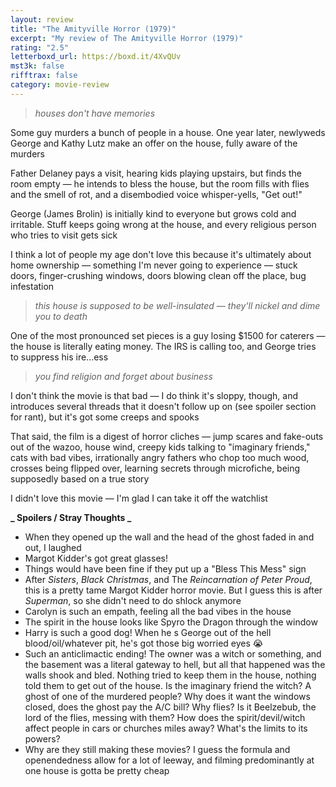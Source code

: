 ```yaml
---
layout: review
title: "The Amityville Horror (1979)"
excerpt: "My review of The Amityville Horror (1979)"
rating: "2.5"
letterboxd_url: https://boxd.it/4XvQUv
mst3k: false
rifftrax: false
category: movie-review
---
```


<blockquote><i>houses don't have memories</i></blockquote>Some guy murders a bunch of people in a house. One year later, newlyweds George and Kathy Lutz make an offer on the house, fully aware of the murders

Father Delaney pays a visit, hearing kids playing upstairs, but finds the room empty — he intends to bless the house, but the room fills with flies and the smell of rot, and a disembodied voice whisper-yells, "Get out!"

George (James Brolin) is initially kind to everyone but grows cold and irritable. Stuff keeps going wrong at the house, and every religious person who tries to visit gets sick

I think a lot of people my age don't love this because it's ultimately about home ownership — something I'm never going to experience — stuck doors, finger-crushing windows, doors blowing clean off the place, bug infestation

<blockquote><i>this house is supposed to be well-insulated — they'll nickel and dime you to death</i></blockquote>One of the most pronounced set pieces is a guy losing $1500 for caterers — the house is literally eating money. The IRS is calling too, and George tries to suppress his ire...ess
<blockquote><i>you find religion and forget about business</i></blockquote>I don't think the movie is that bad — I do think it's sloppy, though, and introduces several threads that it doesn't follow up on (see spoiler section for rant), but it's got some creeps and spooks

That said, the film is a digest of horror cliches — jump scares and fake-outs out of the wazoo, house wind, creepy kids talking to "imaginary friends," cats with bad vibes, irrationally angry fathers who chop too much wood, crosses being flipped over, learning secrets through microfiche, being supposedly based on a true story

I didn't love this movie — I'm glad I can take it off the watchlist

<b>**_ Spoilers / Stray Thoughts _**</b>

- When they opened up the wall and the head of the ghost faded in and out, I laughed
- Margot Kidder's got great glasses!
- Things would have been fine if they put up a "Bless This Mess" sign
- After <i>Sisters</i>, <i>Black Christmas</i>, and The <i>Reincarnation of Peter Proud</i>, this is a pretty tame Margot Kidder horror movie. But I guess this is after <i>Superman</i>, so she didn't need to do shlock anymore
- Carolyn is such an empath, feeling all the bad vibes in the house
- The spirit in the house looks like Spyro the Dragon through the window
- Harry is such a good dog! When he s George out of the hell blood/oil/whatever pit, he's got those big worried eyes 😭
- Such an anticlimactic ending! The owner was a witch or something, and the basement was a literal gateway to hell, but all that happened was the walls shook and bled. Nothing tried to keep them in the house, nothing told them to get out of the house. Is the imaginary friend the witch? A ghost of one of the murdered people? Why does it want the windows closed, does
  the ghost pay the A/C bill? Why flies? Is it Beelzebub, the lord of the flies, messing with them? How does the spirit/devil/witch affect people in cars or churches miles away? What's the limits to its powers?
- Why are they still making these movies? I guess the formula and openendedness allow for a lot of leeway, and filming predominantly at one house is gotta be pretty cheap

